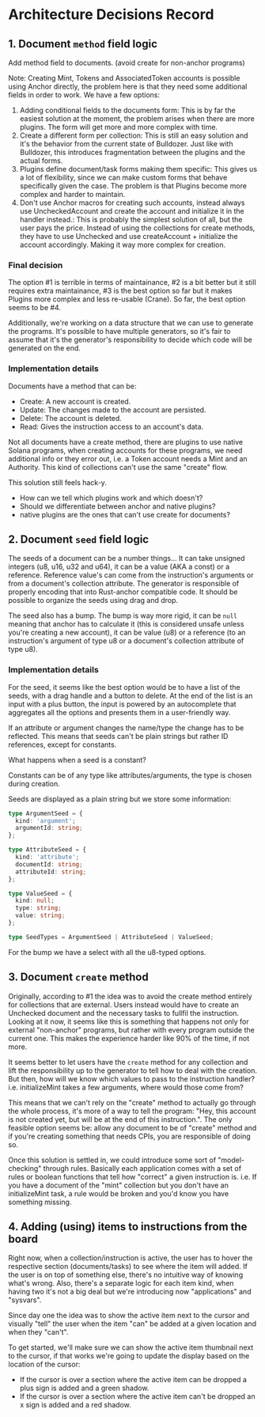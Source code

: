 # Architecture Decisions Record

## 1. Document `method` field logic

Add method field to documents. (avoid create for non-anchor programs)

Note: Creating Mint, Tokens and AssociatedToken accounts is possible using Anchor directly, the problem here is that they need some additional fields in order to work. We have a few options:

1. Adding conditional fields to the documents form: This is by far the easiest solution at the moment, the problem arises when there are more plugins. The form will get more and more complex with time.
2. Create a different form per collection: This is still an easy solution and it's the behavior from the current state of Bulldozer. Just like with Bulldozer, this introduces fragmentation between the plugins and the actual forms.
3. Plugins define document/task forms making them specific: This gives us a lot of flexibility, since we can make custom forms that behave specifically given the case. The problem is that Plugins become more complex and harder to maintain.
4. Don't use Anchor macros for creating such accounts, instead always use UncheckedAccount and create the account and initialize it in the handler instead.: This is probably the simplest solution of all, but the user pays the price. Instead of using the collections for create methods, they have to use Unchecked and use createAccount + initialize the account accordingly. Making it way more complex for creation.

### Final decision

The option #1 is terrible in terms of maintainance, #2 is a bit better but it still requires extra maintainance, #3 is the best option so far but it makes Plugins more complex and less re-usable (Crane). So far, the best option seems to be #4.

Additionally, we're working on a data structure that we can use to generate the programs. It's possible to have multiple generators, so it's fair to assume that it's the generator's responsibility to decide which code will be generated on the end.

### Implementation details

Documents have a method that can be:

- Create: A new account is created.
- Update: The changes made to the account are persisted.
- Delete: The account is deleted.
- Read: Gives the instruction access to an account's data.

Not all documents have a create method, there are plugins to use native Solana programs, when creating accounts for these programs, we need additional info or they error out, i.e. a Token account needs a Mint and an Authority. This kind of collections can't use the same "create" flow.

This solution still feels hack-y.

- How can we tell which plugins work and which doesn't?
- Should we differentiate between anchor and native plugins?
- native plugins are the ones that can't use create for documents?

## 2. Document `seed` field logic

The seeds of a document can be a number things... It can take unsigned integers (u8, u16, u32 and u64), it can be a value (AKA a const) or a reference. Reference value's can come from the instruction's arguments or from a document's collection attribute. The generator is responsible of properly encoding that into Rust-anchor compatible code. It should be possible to organize the seeds using drag and drop.

The seed also has a bump. The bump is way more rigid, it can be `null` meaning that anchor has to calculate it (this is considered unsafe unless you're creating a new account), it can be value (u8) or a reference (to an instruction's argument of type u8 or a document's collection attribute of type u8).

### Implementation details

For the seed, it seems like the best option would be to have a list of the seeds, with a drag handle and a button to delete. At the end of the list is an input with a plus button, the input is powered by an autocomplete that aggregates all the options and presents them in a user-friendly way.

If an attribute or argument changes the name/type the change has to be reflected. This means that seeds can't be plain strings but rather ID references, except for constants.

What happens when a seed is a constant?

Constants can be of any type like attributes/arguments, the type is chosen during creation.

Seeds are displayed as a plain string but we store some information:

```typescript
type ArgumentSeed = {
  kind: 'argument';
  argumentId: string;
};

type AttributeSeed = {
  kind: 'attribute';
  documentId: string;
  attributeId: string;
};

type ValueSeed = {
  kind: null;
  type: string;
  value: string;
};

type SeedTypes = ArgumentSeed | AttributeSeed | ValueSeed;
```

For the bump we have a select with all the u8-typed options.

## 3. Document `create` method

Originally, according to #1 the idea was to avoid the create method entirely for collections that are external. Users instead would have to create an Unchecked document and the necessary tasks to fullfil the instruction. Looking at it now, it seems like this is something that happens not only for external "non-anchor" programs, but rather with every program outside the current one. This makes the experience harder like 90% of the time, if not more.

It seems better to let users have the `create` method for any collection and lift the responsibility up to the generator to tell how to deal with the creation. But then, how will we know which values to pass to the instruction handler? i.e. initializeMint takes a few arguments, where would those come from?

This means that we can't rely on the "create" method to actually go through the whole process, it's more of a way to tell the program: "Hey, this account is not created yet, but will be at the end of this instruction.". The only feasible option seems be: allow any document to be of "create" method and if you're creating something that needs CPIs, you are responsible of doing so.

Once this solution is settled in, we could introduce some sort of "model-checking" through rules. Basically each application comes with a set of rules or boolean functions that tell how "correct" a given instruction is. i.e. If you have a document of the "mint" collection but you don't have an initializeMint task, a rule would be broken and you'd know you have something missing.

## 4. Adding (using) items to instructions from the board

Right now, when a collection/instruction is active, the user has to hover the respective section (documents/tasks) to see where the item will added. If the user is on top of something else, there's no intuitive way of knowing what's wrong. Also, there's a separate logic for each item kind, when having two it's not a big deal but we're introducing now "applications" and "sysvars".

Since day one the idea was to show the active item next to the cursor and visually "tell" the user when the item "can" be added at a given location and when they "can't".

To get started, we'll make sure we can show the active item thumbnail next to the cursor, if that works we're going to update the display based on the location of the cursor:

- If the cursor is over a section where the active item can be dropped a plus sign is added and a green shadow.
- If the cursor is over a section where the active item can't be dropped an x sign is added and a red shadow.
